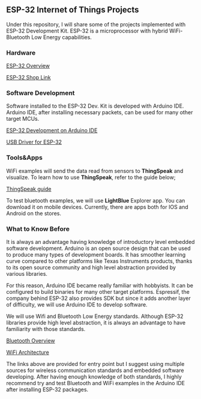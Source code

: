 ﻿## ESP-32 Internet of Things Projects

Under this repository, I will share some of the projects implemented with ESP-32 Development Kit. ESP-32 is a microprocessor with hybrid WiFi-Bluetooth Low Energy capabilities.

### Hardware

[ESP-32 Overview](https://www.espressif.com/en/products/hardware/esp32/overview)

[ESP-32 Shop Link](https://www.banggood.com/ESP32-Development-Board-WiFiBluetooth-Ultra-Low-Power-Consumption-Dual-Cores-ESP-32-ESP-32S-Board-p-1109512.html?rmmds=search&cur_warehouse=CN)

### Software Development

Software installed to the ESP-32 Dev. Kit is developed with Arduino IDE. Arduino IDE, after installing necessary packets, can be used for many other target MCUs.

[ESP-32 Development on Arduino IDE](https://github.com/espressif/arduino-esp32/blob/master/docs/arduino-ide/windows.md)

[USB Driver for ESP-32](https://www.silabs.com/products/development-tools/software/usb-to-uart-bridge-vcp-drivers)

### Tools&Apps

WiFi examples will send the data read from sensors to **ThingSpeak** and visualize. To learn how to use **ThingSpeak**, refer to the guide below;

[ThingSpeak guide](https://learn.sparkfun.com/tutorials/internet-of-things-experiment-guide/configure-thingspeak)

To test bluetooth examples, we will use **LightBlue** Explorer app. You can download it on mobile devices. Currently, there are apps both for IOS and Android on the stores.

### What to Know Before

It is always an advantage having knowledge of introductory level embedded software development. Arduino is an open source design that can be used to produce many types of development boards. It has smoother learning curve compared to other platforms like Texas Instruments products, thanks to its open source community and high level abstraction provided by various libraries.

For this reason, Arduino IDE became really familiar with hobbyists. It can be configured to build binaries for many other target platforms. Espressif, the company behind ESP-32 also provides SDK but since it adds another layer of difficulty, we will use Arduino IDE to develop software.

We will use Wifi and Bluetooth Low Energy standards. Although ESP-32 libraries provide high level abstraction, it is always an advantage to have familiarity with those standards.

[Bluetooth Overview](https://learn.adafruit.com/introduction-to-bluetooth-low-energy/introduction)

[WiFi Architecture](http://www.tutorial-reports.com/wireless/wlanwifi/wifi_architecture.php)

The links above are provided for entry point but I suggest using multiple sources for wireless communication standards and embedded software developing. After having enough knowledge of both standards, I highly recommend try and test Bluetooth and WiFi examples in the Arduino IDE after installing ESP-32 packages.

